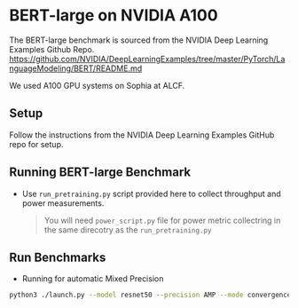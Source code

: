 # BERT-large on NVIDIA A100

The BERT-large benchmark is sourced from the NVIDIA Deep Learning Examples Github Repo. https://github.com/NVIDIA/DeepLearningExamples/tree/master/PyTorch/LanguageModeling/BERT/README.md

We used A100 GPU systems on Sophia at ALCF.

## Setup

Follow the instructions from the NVIDIA Deep Learning Examples GitHub repo for setup.

## Running BERT-large Benchmark

* Use `run_pretraining.py` script provided here to collect throughput and power measurements. 
    > You will need `power_script.py` file for power metric collectring in the same direcotry as the `run_pretraining.py`

## Run Benchmarks 

* Running for automatic Mixed Precision

```bash
python3 ./launch.py --model resnet50 --precision AMP --mode convergence_no_ckpts --platform DGXA100 /local/scratch/ImageNet/ --raport-file sophia_amp_epoch50.json --epochs 50 
```
